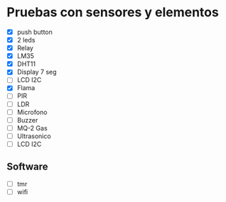 # Pruebas con sensores y elementos

- [x] push button
- [x] 2 leds
- [x] Relay
- [x] LM35
- [x] DHT11
- [x] Display 7 seg 
- [ ] LCD I2C
- [x] Flama
- [ ] PIR
- [ ] LDR
- [ ] Microfono
- [ ] Buzzer
- [ ] MQ-2 Gas
- [ ] Ultrasonico
- [ ] LCD I2C

## Software

- [ ] tmr
- [ ] wifi
